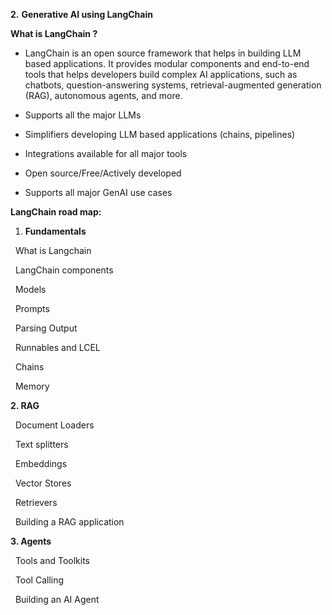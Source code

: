 **2.** **Generative AI using LangChain**





**What is LangChain ?**

* LangChain is an open source framework that helps in building LLM based applications. It provides modular components and end-to-end tools that helps developers build complex AI applications, such as chatbots, question-answering systems, retrieval-augmented generation (RAG), autonomous agents, and more.



* Supports all the major LLMs
* Simplifiers developing LLM based applications (chains, pipelines)
* Integrations available for all major tools
* Open source/Free/Actively developed
* Supports all major GenAI use cases







**LangChain road map:**



1. **Fundamentals**

&nbsp;	What is Langchain

 	LangChain components

 	Models

 	Prompts

 	Parsing Output

 	Runnables and LCEL

 	Chains

 	Memory



**2. RAG**

&nbsp;	Document Loaders

 	Text splitters

 	Embeddings

 	Vector Stores

 	Retrievers

 	Building a RAG application



**3. Agents**

 	Tools and Toolkits

 	Tool Calling

 	Building an AI Agent

